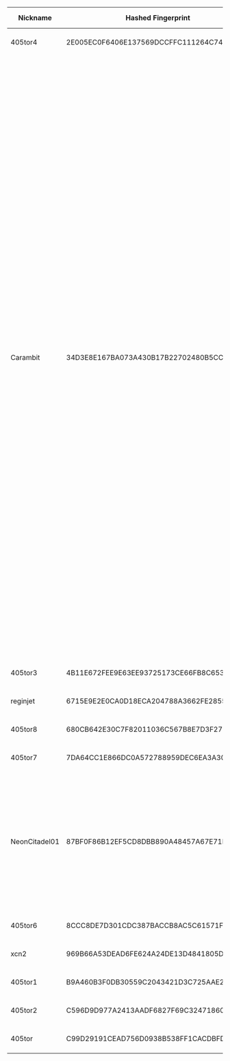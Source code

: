 | Nickname |  Hashed Fingerprint	| Or Addresses | Contact | Running | Flags | Last Seen | First Seen | Last Restarted | Advertised Bandwidth | Platform | Version | Version Status | Recommended Version | Verified hostnames | Exit policy |
|---|---|---|---|---|---|---|---|---|---|---|---|---|---|---|---|
|405tor4 | 2E005EC0F6406E137569DCCFFC111264C744504C | ["107.208.159.58:9004"] | N/A | true | Running, V2Dir, Valid | 2025-10-08 11:00:00 | 2025-10-08 02:00:00 | 2025-10-08 03:44:31 | 0 | Tor 0.4.8.10 on Linux | 0.4.8.10 | recommended | true | ["107-208-159-58.lightspeed.okcbok.sbcglobal.net"] | ["reject *:*"]|
|Carambit | 34D3E8E167BA073A430B17B22702480B5CC659B5 | ["84.247.176.213:443","[2a02:c207:2284:5299::1]:443"] | rain1964@icloud.com | true | Exit, Running, V2Dir, Valid | 2025-10-08 11:00:00 | 2025-10-08 09:00:00 | 2025-10-08 08:19:59 | 0 | Tor 0.4.8.18 on Linux | 0.4.8.18 | recommended | true | ["vmi2845299.contaboserver.net"] | ["reject 0.0.0.0/8:*","reject 169.254.0.0/16:*","reject 127.0.0.0/8:*","reject 192.168.0.0/16:*","reject 10.0.0.0/8:*","reject 172.16.0.0/12:*","reject 84.247.176.213:*","accept *:20-22","accept *:43","accept *:53","accept *:79-81","accept *:194","accept *:220","accept *:389","accept *:443","accept *:465","accept *:531","accept *:543-544","accept *:554","accept *:563","accept *:587","accept *:636","accept *:706","accept *:853","accept *:873","accept *:902-904","accept *:981","accept *:989-995","accept *:1194","accept *:1220","accept *:1293","accept *:1500","accept *:1533","accept *:1677","accept *:1723","accept *:1755","accept *:1863","accept *:2082","accept *:2083","accept *:2086-2087","accept *:2095-2096","accept *:2102-2104","accept *:3128","accept *:3690","accept *:4321","accept *:4643","accept *:5050","accept *:5190","accept *:5222-5223","accept *:5228","accept *:5900","accept *:6660-6669","accept *:6679","accept *:6697","accept *:8000","accept *:8008","accept *:8074","accept *:8080","accept *:8082","accept *:8087-8088","accept *:8332-8333","accept *:8443","accept *:8888","accept *:9418","accept *:9999","accept *:10000","accept *:11371","accept *:19294","accept *:19638","accept *:50002","accept *:64738","reject *:*"]|
|405tor3 | 4B11E672FEE9E63EE93725173CE66FB8C65302B8 | ["107.208.159.58:9002"] | N/A | true | Running, V2Dir, Valid | 2025-10-08 11:00:00 | 2025-10-08 01:00:00 | 2025-10-08 04:01:23 | 0 | Tor 0.4.8.10 on Linux | 0.4.8.10 | recommended | true | ["107-208-159-58.lightspeed.okcbok.sbcglobal.net"] | ["reject *:*"]|
|reginjet | 6715E9E2E0CA0D18ECA204788A3662FE2855E30A | ["82.165.174.149:443","[2a02:2479:7b:d400::1]:443"] | ichbinbesseralsdu123@mail.de | true | Running, V2Dir, Valid | 2025-10-08 11:00:00 | 2025-10-08 08:00:00 | 2025-10-08 07:57:23 | 0 | Tor 0.4.8.16 on Linux | 0.4.8.16 | recommended | true | ["ip82-165-174-149.pbiaas.com"] | ["reject *:*"]|
|405tor8 | 680CB642E30C7F82011036C567B8E7D3F27D0099 | ["107.208.159.58:9008"] | N/A | true | Running, V2Dir, Valid | 2025-10-08 11:00:00 | 2025-10-08 04:00:00 | 2025-10-08 03:07:31 | 0 | Tor 0.4.8.10 on Linux | 0.4.8.10 | recommended | true | ["107-208-159-58.lightspeed.okcbok.sbcglobal.net"] | ["reject *:*"]|
|405tor7 | 7DA64CC1E866DC0A572788959DEC6EA3A30E8771 | ["107.208.159.58:9007"] | N/A | true | Running, V2Dir, Valid | 2025-10-08 11:00:00 | 2025-10-08 03:00:00 | 2025-10-08 02:41:42 | 0 | Tor 0.4.8.10 on Linux | 0.4.8.10 | recommended | true | ["107-208-159-58.lightspeed.okcbok.sbcglobal.net"] | ["reject *:*"]|
|NeonCitadel01 | 87BF0F86B12EF5CD8DBB890A48457A67E71EDFF2 | ["23.137.254.142:443"] | peter_bents__gmail__com | true | Exit, Running, Valid | 2025-10-08 11:00:00 | 2025-10-08 07:00:00 | 2025-10-08 06:47:25 | 0 | Tor 0.4.8.18 on Linux | 0.4.8.18 | recommended | true | N/A | ["reject 0.0.0.0/8:*","reject 169.254.0.0/16:*","reject 127.0.0.0/8:*","reject 192.168.0.0/16:*","reject 10.0.0.0/8:*","reject 172.16.0.0/12:*","reject 23.137.254.142:*","reject *:25","reject *:465","reject *:587","reject *:110","reject *:143","reject *:993","reject *:995","reject *:6881-6999","reject *:51413","reject *:8999","accept *:*"]|
|405tor6 | 8CCC8DE7D301CDC387BACCB8AC5C61571F205F83 | ["107.208.159.58:9006"] | N/A | true | Running, V2Dir, Valid | 2025-10-08 11:00:00 | 2025-10-08 03:00:00 | 2025-10-08 02:18:47 | 0 | Tor 0.4.8.10 on Linux | 0.4.8.10 | recommended | true | ["107-208-159-58.lightspeed.okcbok.sbcglobal.net"] | ["reject *:*"]|
|xcn2 | 969B66A53DEAD6FE624A24DE13D4841805D96065 | ["88.214.56.223:9001"] | N/A | true | Running, Valid | 2025-10-08 11:00:00 | 2025-10-08 08:00:00 | 2025-10-08 06:51:14 | 0 | Tor 0.4.8.16 on Linux | 0.4.8.16 | recommended | true | ["yellow-swan-76573.zap.cloud"] | ["reject *:*"]|
|405tor1 | B9A460B3F0DB30559C2043421D3C725AAE24D222 | ["107.208.159.58:9003"] | N/A | true | Running, V2Dir, Valid | 2025-10-08 11:00:00 | 2025-10-08 01:00:00 | 2025-10-08 03:53:05 | 0 | Tor 0.4.8.10 on Linux | 0.4.8.10 | recommended | true | ["107-208-159-58.lightspeed.okcbok.sbcglobal.net"] | ["reject *:*"]|
|405tor2 | C596D9D977A2413AADF6827F69C324718600D22B | ["107.208.159.58:9001"] | N/A | true | Running, V2Dir, Valid | 2025-10-08 11:00:00 | 2025-10-08 01:00:00 | 2025-10-08 03:56:02 | 0 | Tor 0.4.8.10 on Linux | 0.4.8.10 | recommended | true | ["107-208-159-58.lightspeed.okcbok.sbcglobal.net"] | ["reject *:*"]|
|405tor | C99D29191CEAD756D0938B538FF1CACDBFDAD584 | ["107.208.159.58:9005"] | N/A | true | Running, V2Dir, Valid | 2025-10-08 11:00:00 | 2025-10-08 03:00:00 | 2025-10-08 01:52:05 | 0 | Tor 0.4.8.10 on Linux | 0.4.8.10 | recommended | true | ["107-208-159-58.lightspeed.okcbok.sbcglobal.net"] | ["reject *:*"]|
